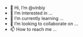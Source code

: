 - 👋 Hi, I’m @vinbiy
- 👀 I’m interested in ...
- 🌱 I’m currently learning ...
- 💞️ I’m looking to collaborate on ...
- 📫 How to reach me ...

<!---
vinbiy/vinbiy is a ✨ special ✨ repository because its `README.md` (this file) appears on your GitHub profile.
You can click the Preview link to take a look at your changes.
--->
